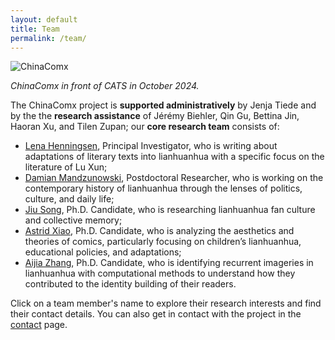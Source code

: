 ```yaml
---
layout: default
title: Team
permalink: /team/
---
```


<img src="{{ '/assets/images/TeamPhotoOct2024.JPG' | relative_url }}" alt="ChinaComx">
<p><i>ChinaComx in front of CATS in October 2024.</i></p>

The ChinaComx project is **supported administratively** by Jenja Tiede and by the the **research assistance** of Jérémy Biehler, Qin Gu, Bettina Jin, Haoran Xu, and Tilen Zupan; our **core research team** consists of:

- [Lena Henningsen](/team/lena/), Principal Investigator, who is writing about adaptations of literary texts into lianhuanhua with a specific focus on the literature of Lu Xun;
- [Damian Mandzunowski](/team/damian/), Postdoctoral Researcher, who is working on the contemporary history of lianhuanhua through the lenses of politics, culture, and daily life;
- [Jiu Song](/team/jiu/), Ph.D. Candidate, who is researching  lianhuanhua fan culture and collective memory;
- [Astrid Xiao](/team/astrid/), Ph.D. Candidate, who is analyzing the aesthetics and theories of comics, particularly focusing on children’s lianhuanhua, educational policies, and adaptations;
- [Aijia Zhang](/team/aijia/), Ph.D. Candidate, who is identifying recurrent imageries in lianhuanhua with computational methods to understand how they contributed to the identity building of their readers.

Click on a team member's name to explore their research interests and find their contact details. You can also get in contact with the project in the [contact](/contact/) page.

<!-- 
<div class="team-section">
  {% for member in site.data.team.team_members %}
  <div class="team-member">
    <img src="{{ member.image | relative_url }}" alt="{{ member.name }}">
    <h3>{{ member.name }}</h3>
    <p><strong>Role:</strong> {{ member.role }}</p>
    <p>{{ member.description }}</p>
    <a href="{{ member.link }}">See more about {{ member.name }}</a>
  </div>
  {% endfor %}
</div>
-->